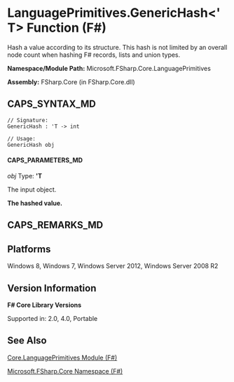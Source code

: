 # LanguagePrimitives.GenericHash<'T> Function (F#)

Hash a value according to its structure. This hash is not limited by an overall node count when hashing F# records, lists and union types.

**Namespace/Module Path:** Microsoft.FSharp.Core.LanguagePrimitives

**Assembly:** FSharp.Core (in FSharp.Core.dll)


## CAPS_SYNTAX_MD

```
// Signature:
GenericHash : 'T -> int

// Usage:
GenericHash obj
```

#### CAPS_PARAMETERS_MD
*obj*
Type: **'T**


The input object.



**The hashed value.**
## CAPS_REMARKS_MD

## Platforms
Windows 8, Windows 7, Windows Server 2012, Windows Server 2008 R2


## Version Information
**F# Core Library Versions**

Supported in: 2.0, 4.0, Portable




## See Also
[Core.LanguagePrimitives Module &#40;F&#35;&#41;](Core.LanguagePrimitives+Module+%28F%23%29.md)

[Microsoft.FSharp.Core Namespace &#40;F&#35;&#41;](Microsoft.FSharp.Core+Namespace+%28F%23%29.md)


